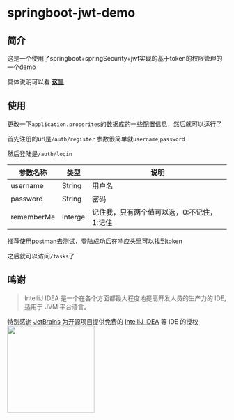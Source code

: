 # springboot-jwt-demo

## 简介
这是一个使用了springboot+springSecurity+jwt实现的基于token的权限管理的一个demo

具体说明可以看 **[这里]([https://github.com/echisan/springboot-jwt-demo/blob/master/blog_content.md](https://github.com/Joey-Liao/Springboot-SpringSecurity-JWT-Demo/blob/master/blog_content.md))**

## 使用
更改一下`application.properites`的数据库的一些配置信息，然后就可以运行了

首先注册的url是`/auth/register`
参数很简单就`username`,`password`

然后登陆是`/auth/login`

参数名称 | 类型 | 说明
------- | ---- | ----
username | String | 用户名
password | String | 密码
rememberMe | Interge | 记住我，只有两个值可以选，0:不记住，1:记住

推荐使用postman去测试，登陆成功后在响应头里可以找到token

之后就可以访问`/tasks`了

## 鸣谢

> IntelliJ IDEA 是一个在各个方面都最大程度地提高开发人员的生产力的 IDE, 适用于 JVM 平台语言。

特别感谢 [JetBrains](https://www.jetbrains.com/?from=springboot-jwt-demo) 为开源项目提供免费的 [IntelliJ IDEA](https://www.jetbrains.com/idea/?from=springboot-jwt-demo) 等 IDE 的授权  
[<img src=".github/jetbrains-variant-3.png" width="200"/>](https://www.jetbrains.com/?from=springboot-jwt-demo)
